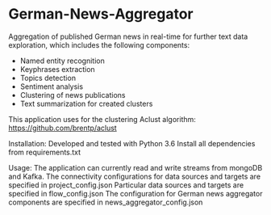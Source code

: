 # German-News-Aggregator
Aggregation of published German news in real-time for further text data exploration, which includes the following components:
- Named entity recognition
- Keyphrases extraction
- Topics detection
- Sentiment analysis
- Clustering of news publications
- Text summarization for created clusters 

This application uses for the clustering Aclust algorithm: https://github.com/brentp/aclust

Installation: 
Developed and tested with Python 3.6
Install all dependencies from requirements.txt

Usage:
The application can currently read and write streams from mongoDB and Kafka.
The connectivity configurations for data sources and targets are specified in project_config.json
Particular data sources and targets are specified in flow_config.json
The configuration for German news aggregator components are specified in news_aggregator_config.json 

